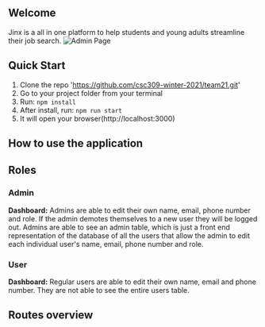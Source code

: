 ## Welcome

Jinx is a all in one platform to help students and young adults streamline their job search.
![Admin Page](https://github.com/csc309-winter-2021/team21/blob/main/client/src/assets/img/products/demo.png)

## Quick Start

1.  Clone the repo 'https://github.com/csc309-winter-2021/team21.git'
2.  Go to your project folder from your terminal
3.  Run: `npm install`
4.  After install, run: `npm run start`
5.  It will open your browser(http://localhost:3000)

## How to use the application

## Roles
### Admin
**Dashboard:** Admins are able to edit their own name, email, phone number and role. If the admin demotes themselves to a new user they will be logged out. Admins are able to see an admin table, which is just a front end representation of the database of all the users that allow the admin to edit each individual user's name, email, phone number and role.

### User
**Dashboard:** Regular users are able to edit their own name, email and phone number. They are not able to see the entire users table.

## Routes overview

